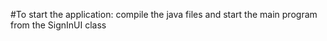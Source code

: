 #To start the application:
compile the java files and start the main program from the SignInUI class
